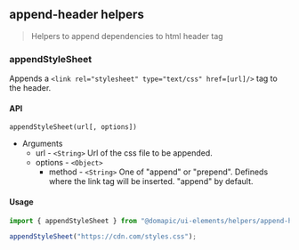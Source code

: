 ## append-header helpers

> Helpers to append dependencies to html header tag

### appendStyleSheet

Appends a `<link rel="stylesheet" type="text/css" href=[url]/>` tag to the header.

#### API

`appendStyleSheet(url[, options])`

* Arguments
	* url - `<String>` Url of the css file to be appended.
	* options - `<Object>`
		* method - `<String>` One of "append" or "prepend". Defineds where the link tag will be inserted. "append" by default.

#### Usage

```jsx
import { appendStyleSheet } from "@domapic/ui-elements/helpers/append-header"

appendStyleSheet("https://cdn.com/styles.css");
```
